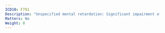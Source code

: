 ```yaml
---
ICD10: F791
Description: "Unspecified mental retardation: Significant impairment of behaviour requiring attention or treatment"
Matters: No
Weight: 0
---
```


